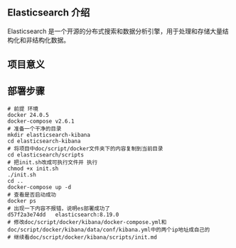 ## Elasticsearch 介绍
Elasticsearch 是一个开源的分布式搜索和数据分析引擎，用于处理和存储大量结构化和非结构化数据。
## 项目意义

## 部署步骤
```shell
# 前提 环境
docker 24.0.5
docker-compose v2.6.1
# 准备一个干净的目录
mkdir elasticsearch-kibana
cd elasticsearch-kibana
# 将项目中doc/script/docker文件夹下的内容复制到当前目录
cd elasticsearch/scripts
# 把init.sh改成可执行文件并 执行
chmod +x init.sh
./init.sh
cd ..
docker-compose up -d
# 查看是否启动成功
docker ps
# 出现一下内容不报错，说明es部署成功了
d57f2a3e74dd   elasticsearch:8.19.0
# 修改doc/script/docker/kibana/docker-compose.yml和doc/script/docker/kibana/data/conf/kibana.yml中的两个ip地址成自己的
# 继续看doc/script/docker/kibana/scripts/init.md
```